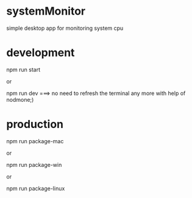 # systemMonitor
simple desktop app for monitoring system cpu

# development
npm run start

or

npm run dev  ===> no need to refresh the terminal any more with help of nodmone;)

# production
npm run package-mac

or

npm run package-win

or

npm run package-linux

